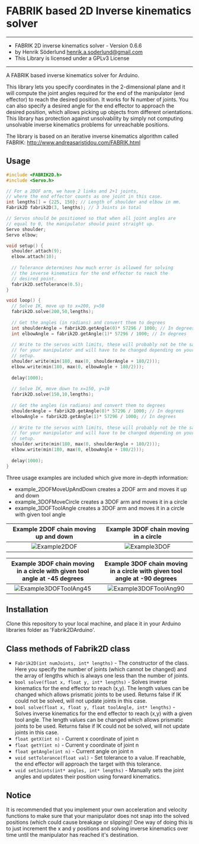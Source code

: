 FABRIK based 2D Inverse kinematics solver
=====

***************************************************************
* FABRIK 2D inverse kinematics solver - Version 0.6.6
* by Henrik Söderlund <henrik.a.soderlund@gmail.com>
* This Library is licensed under a GPLv3 License
***************************************************************

A FABRIK based inverse kinematics solver for Arduino.

This library lets you specify coordinates in the 2-dimensional plane and it will compute the joint angles required for the end of the manipulator (end effector) to reach the desired position. It works for N number of joints.
You can also specify a desired angle for the end effector to approach the desired position, which allows picking up objects from different orientations.
This library has protection against unsolvability by simply not computing unsolvable inverse kinematics problems for unreachable positions.

The library is based on an iterative inverse kinematics algorithm called FABRIK:
http://www.andreasaristidou.com/FABRIK.html

Usage
-----

```C++
#include <FABRIK2D.h>
#include <Servo.h>

// For a 2DOF arm, we have 2 links and 2+1 joints, 
// where the end effector counts as one joint in this case.
int lengths[] = {225, 150}; // Length of shoulder and elbow in mm.
Fabrik2D fabrik2D(3, lengths); // 3 Joints in total

// Servos should be positioned so that when all joint angles are
// equal to 0, the manipulator should point straight up.
Servo shoulder;
Servo elbow;

void setup() {
  shoulder.attach(9);
  elbow.attach(10);
  
  // Tolerance determines how much error is allowed for solving
  // the inverse kinematics for the end effector to reach the
  // desired point.
  fabrik2D.setTolerance(0.5);
}

void loop() {
  // Solve IK, move up to x=200, y=50
  fabrik2D.solve(200,50,lengths);
  
  // Get the angles (in radians) and convert them to degrees
  int shoulderAngle = fabrik2D.getAngle(0)* 57296 / 1000; // In degrees
  int elbowAngle = fabrik2D.getAngle(1)* 57296 / 1000; // In degrees
  
  // Write to the servos with limits, these will probably not be the same
  // for your manipulator and will have to be changed depending on your
  // setup.
  shoulder.write(min(180, max(0, shoulderAngle + 180/2)));
  elbow.write(min(180, max(0, elbowAngle + 180/2)));
  
  delay(1000);
  
  // Solve IK, move down to x=150, y=10
  fabrik2D.solve(150,10,lengths);
  
  // Get the angles (in radians) and convert them to degrees
  shoulderAngle = fabrik2D.getAngle(0)* 57296 / 1000; // In degrees
  elbowAngle = fabrik2D.getAngle(1)* 57296 / 1000; // In degrees
  
  // Write to the servos with limits, these will probably not be the same
  // for your manipulator and will have to be changed depending on your
  // setup.
  shoulder.write(min(180, max(0, shoulderAngle + 180/2)));
  elbow.write(min(180, max(0, elbowAngle + 180/2)));
  
  delay(1000);
}
```

Three usage examples are included which give more in-depth information:
* example_2DOFMoveUpAndDown creates a 2DOF arm and moves it up and down
* example_3DOFMoveCircle creates a 3DOF arm and moves it in a circle
* example_3DOFToolAngle creates a 3DOF arm and moves it in a circle with given tool angle

**Example 2DOF chain moving up and down**                                                                                                                     |  **Example 3DOF chain moving in a circle**                                                                                              
:------------------------------------------------------------------------------------------------------------------------------------------------------------:|:-------------------------------------------------------------------------------------------------------------------------------:
![Example2DOF](https://github.com/henriksod/Fabrik2DArduino/blob/master/examples/example_2DOFMoveUpAndDown/preview.gif)                                       |  ![Example3DOF](https://github.com/henriksod/Fabrik2DArduino/blob/master/examples/example_3DOFMoveCircle/preview.gif)


**Example 3DOF chain moving in a circle with given tool angle at -45 degrees**                                                                                |  **Example 3DOF chain moving in a circle with given tool angle at -90 degrees**                                                                           
:------------------------------------------------------------------------------------------------------------------------------------------------------------:|:-------------------------------------------------------------------------------------------------------------------------------:
![Example3DOFToolAng45](https://github.com/henriksod/Fabrik2DArduino/blob/master/examples/example_3DOFToolAngle/preview1.gif)                                 |  ![Example3DOFToolAng90](https://github.com/henriksod/Fabrik2DArduino/blob/master/examples/example_3DOFToolAngle/preview2.gif)

Installation
------------
Clone this repository to your local machine, and place it in your Arduino libraries folder as 'Fabrik2DArduino'.

Class methods of Fabrik2D class
-----------------------------
* ```Fabrik2D(int numJoints, int* lengths)``` - The constructor of the class. Here you specify the number of joints (which cannot be changed) and the array of lengths which is always one less than the number of joints.
* ```bool solve(float x, float y, int* lengths)``` - Solves inverse kinematics for the end effector to reach (x,y). The length values can be changed which allows prismatic joints to be used. Returns false if IK could not be solved, will not update joints in this case.
* ```bool solve(float x, float y, float toolAngle, int* lengths)``` - Solves inverse kinematics for the end effector to reach (x,y) with a given tool angle. The length values can be changed which allows prismatic joints to be used. Returns false if IK could not be solved, will not update joints in this case.
* ```float getX(int n)``` - Current x coordinate of joint n
* ```float getY(int n)``` - Current y coordinate of joint n
* ```float getAngle(int n)``` - Current angle on joint n
* ```void setTolerance(float val)``` - Set tolerance to a value. If reachable, the end effector will approach the target with this tolerance.
* ```void setJoints(int* angles, int* lengths)``` - Manually sets the joint angles and updates their position using forward kinematics.

Notice
------------
It is recommended that you implement your own acceleration and velocity functions to make sure that your manipulator does not snap into the solved positions (which could cause breakage or slipping)! One way of doing this is to just increment the x and y positions and solving inverse kinematics over time until the manipulator has reached it's destination.
